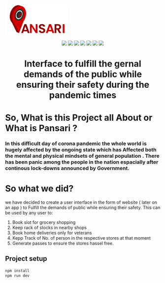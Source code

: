 # <img src="./public/assets/images/PansariLogo-01.svg" align="center" width="40%"/> 
<p align="center"> 

<img src="https://img.shields.io/badge/made%20by-LocalHost-blue.svg" >

<img src="https://img.shields.io/npm/v/npm">

<img src="https://img.shields.io/github/stars/greatgabbar/HackPansari.svg?style=flat">

<img src="https://badges.frapsoft.com/os/v1/open-source.svg?v=103" >

<img src="https://img.shields.io/github/languages/top/greatgabbar/HackPansari.svg">

<img src="https://img.shields.io/github/issues/greatgabbar/HackPansari.svg">

<img src="https://img.shields.io/badge/PRs-welcome-brightgreen.svg?style=flat">
</p>

## <h1 align="center">Interface to fulfill the gernal demands of the public while ensuring their safety during the pandemic times</h1>

# So, What is this Project all About or What is Pansari ?

### In this difficult day of corona pandemic the whole world is hugely affected by the ongoing state which has Affected both the mental and physical mindsets of general population . There has been panic among the people in the nation espacially after continous lock-downs announced by Government.



# So what we did?

we have decided to create a user interface in the form of website ( later on an app ) to Fulfill the demands of public while ensuring their safety. This can be used by any user to:

1. Book slot for grocery shopping 
2. Keep rack of stocks in nearby shops 
3. Book home deliveries only for veterans 
4. Kepp Track of No. of person in the respective stores at that moment 
5. Generate passes to ensure the stores hassel free.

## Project setup

```
npm install
npm run dev
```
